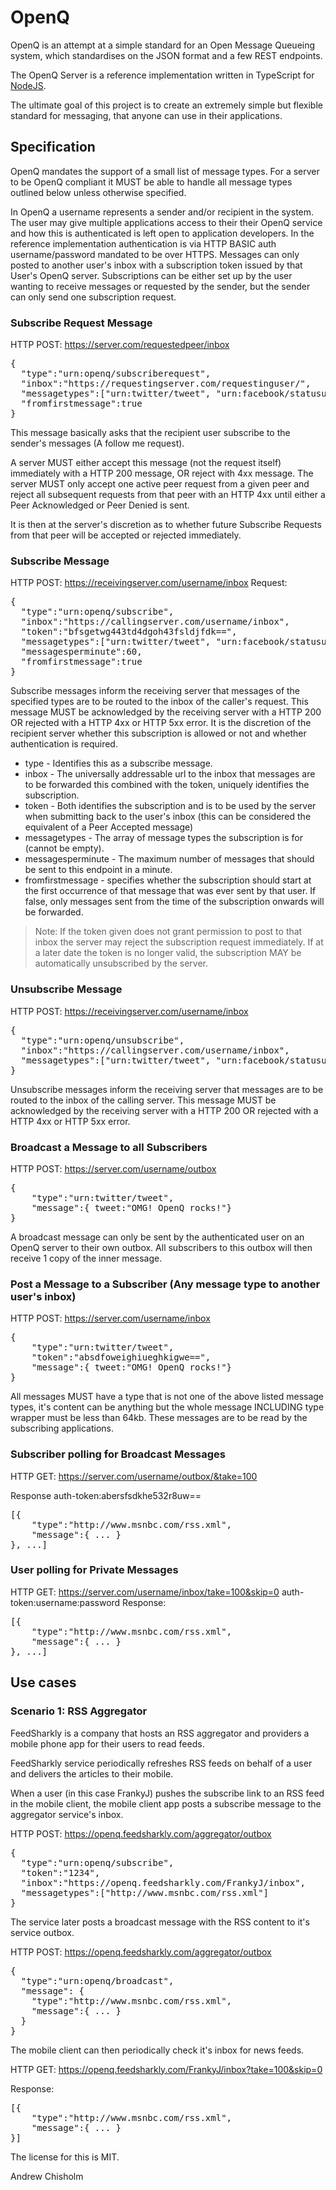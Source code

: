 # OpenQ

OpenQ is an attempt at a simple standard for an Open Message Queueing system, which standardises on the JSON format and a few REST endpoints. 

The OpenQ Server is a reference implementation written in TypeScript for [NodeJS](http://nodejs.org). 

The ultimate goal of this project is to create an extremely simple but flexible standard for messaging, that anyone can use in their applications.

## Specification

OpenQ mandates the support of a small list of message types. For a server to be OpenQ compliant it MUST be able to handle all message types outlined below unless otherwise specified.

In OpenQ a username represents a sender and/or recipient in the system. The user may give multiple applications access to their their OpenQ service and how this is authenticated is left open to application developers. In the reference implementation authentication is via HTTP BASIC auth username/password mandated to be over HTTPS.
Messages can only posted to another user's inbox with a subscription token issued by that User's OpenQ server. Subscriptions can be either set up by the user wanting to receive messages or requested by the sender, but the sender can only send one subscription request.

### Subscribe Request Message

HTTP POST: https://server.com/requestedpeer/inbox
<pre>
{ 
  "type":"urn:openq/subscriberequest",
  "inbox":"https://requestingserver.com/requestinguser/",
  "messagetypes":["urn:twitter/tweet", "urn:facebook/statusupdate"],
  "fromfirstmessage":true
}
</pre>

This message basically asks that the recipient user subscribe to the sender's messages (A follow me request).

A server MUST either accept this message (not the request itself) immediately with a HTTP 200 message, OR reject with 4xx message. The server MUST only accept one active peer request from a given peer and reject all subsequent requests from that peer with an HTTP 4xx until either a Peer Acknowledged or Peer Denied is sent. 

It is then at the server's discretion as to whether future Subscribe Requests from that peer will be accepted or rejected immediately.

### Subscribe Message

HTTP POST: https://receivingserver.com/username/inbox
Request:
<pre>
{ 
  "type":"urn:openq/subscribe",
  "inbox":"https://callingserver.com/username/inbox",
  "token":"bfsgetwg443td4dgoh43fsldjfdk==",
  "messagetypes":["urn:twitter/tweet", "urn:facebook/statusupdate"],
  "messagesperminute":60,
  "fromfirstmessage":true
}
</pre>

Subscribe messages inform the receiving server that messages of the specified types are to be routed to the inbox of the caller's request. 
This message MUST be acknowledged by the receiving server with a HTTP 200 OR rejected with a HTTP 4xx or HTTP 5xx error.
It is the discretion of the recipient server whether this subscription is allowed or not and whether authentication is required.

* type - Identifies this as a subscribe message.
* inbox - The universally addressable url to the inbox that messages are to be forwarded this combined with the token, uniquely identifies the subscription.
* token - Both identifies the subscription and is to be used by the server when submitting back to the user's inbox (this can be considered the equivalent of a Peer Accepted message)
* messagetypes - The array of message types the subscription is for (cannot be empty).
* messagesperminute - The maximum number of messages that should be sent to this endpoint in a minute.
* fromfirstmessage - specifies whether the subscription should start at the first occurrence of that message that was ever sent by that user. If false, only messages sent from the time of the subscription onwards will be forwarded.

> Note: If the token given does not grant permission to post to that inbox the server may reject the subscription request immediately. If at a later date the token is no longer valid, the subscription MAY be automatically unsubscribed by the server.

### Unsubscribe Message

HTTP POST: https://receivingserver.com/username/inbox

<pre>
{ 
  "type":"urn:openq/unsubscribe",
  "inbox":"https://callingserver.com/username/inbox",
  "messagetypes":["urn:twitter/tweet", "urn:facebook/statusupdate"]
}
</pre>

Unsubscribe messages inform the receiving server that messages are to be routed to the inbox of the calling server. 
This message MUST be acknowledged by the receiving server with a HTTP 200 OR rejected with a HTTP 4xx or HTTP 5xx error.

### Broadcast a Message to all Subscribers

HTTP POST: https://server.com/username/outbox

<pre>
{ 
	"type":"urn:twitter/tweet",
    "message":{ tweet:"OMG! OpenQ rocks!"}
}
</pre>

A broadcast message can only be sent by the authenticated user on an OpenQ server to their own outbox. All subscribers to this outbox will then receive 1 copy of the inner message.


### Post a Message to a Subscriber (Any message type to another user's inbox)

HTTP POST: https://server.com/username/inbox

<pre>
{ 
    "type":"urn:twitter/tweet",
    "token":"absdfoweighiueghkigwe==",
    "message":{ tweet:"OMG! OpenQ rocks!"}
}
</pre>

All messages MUST have a type that is not one of the above listed message types, it's content can be anything but the whole message INCLUDING type wrapper must be less than 64kb. 
These messages are to be read by the subscribing applications.


### Subscriber polling for Broadcast Messages 

HTTP GET: https://server.com/username/outbox/&take=100

Response
auth-token:abersfsdkhe532r8uw==
<pre>
[{
    "type":"http://www.msnbc.com/rss.xml",
    "message":{ ... }
}, ...]
</pre>


### User polling for Private Messages 

HTTP GET: https://server.com/username/inbox/take=100&skip=0
auth-token:username:password
Response:
<pre>
[{
    "type":"http://www.msnbc.com/rss.xml",
    "message":{ ... }
}, ...]
</pre>


## Use cases

### Scenario 1: RSS Aggregator

FeedSharkly is a company that hosts an RSS aggregator and providers a mobile phone app for their users to read feeds.

FeedSharkly service periodically refreshes RSS feeds on behalf of a user and delivers the articles to their mobile.

When a user (in this case FrankyJ) pushes the subscribe link to an RSS feed in the mobile client, the mobile client app posts a subscribe message to the aggregator service's inbox.

HTTP POST: https://openq.feedsharkly.com/aggregator/outbox
<pre>
{ 
  "type":"urn:openq/subscribe",
  "token":"1234",
  "inbox":"https://openq.feedsharkly.com/FrankyJ/inbox",
  "messagetypes":["http://www.msnbc.com/rss.xml"]
}
</pre>


The service later posts a broadcast message with the RSS content to it's service outbox.

HTTP POST: https://openq.feedsharkly.com/aggregator/outbox
<pre>
{ 
  "type":"urn:openq/broadcast",
  "message": {
	"type":"http://www.msnbc.com/rss.xml",
    "message":{ ... }
  }
}
</pre>

The mobile client can then periodically check it's inbox for news feeds.

HTTP GET: https://openq.feedsharkly.com/FrankyJ/inbox?take=100&skip=0

Response:
<pre>
[{
    "type":"http://www.msnbc.com/rss.xml",
    "message":{ ... }
}]
</pre>


The license for this is MIT.

Andrew Chisholm